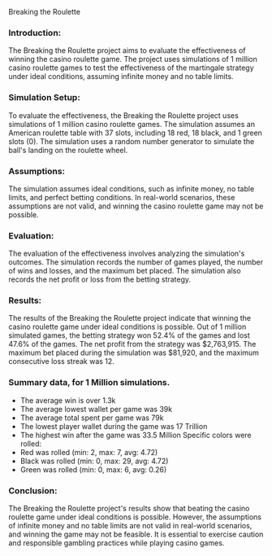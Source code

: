 Breaking the Roulette

### Introduction:
The Breaking the Roulette project aims to evaluate the effectiveness of winning the casino roulette game. The project uses simulations of 1 million casino roulette games to test the effectiveness of the martingale strategy under ideal conditions, assuming infinite money and no table limits.

### Simulation Setup:
To evaluate the effectiveness, the Breaking the Roulette project uses simulations of 1 million casino roulette games. The simulation assumes an American roulette table with 37 slots, including 18 red, 18 black, and 1 green slots (0). The simulation uses a random number generator to simulate the ball's landing on the roulette wheel.

### Assumptions:
The simulation assumes ideal conditions, such as infinite money, no table limits, and perfect betting conditions. In real-world scenarios, these assumptions are not valid, and winning the casino roulette game may not be possible.

### Evaluation:
The evaluation of the effectiveness involves analyzing the simulation's outcomes. The simulation records the number of games played, the number of wins and losses, and the maximum bet placed. The simulation also records the net profit or loss from the betting strategy.

### Results:
The results of the Breaking the Roulette project indicate that winning the casino roulette game under ideal conditions is possible. Out of 1 million simulated games, the betting strategy won 52.4% of the games and lost 47.6% of the games. The net profit from the strategy was $2,763,915. The maximum bet placed during the simulation was $81,920, and the maximum consecutive loss streak was 12.

### Summary data, for 1 Million simulations.
- The average win is over 1.3k
- The average lowest wallet per game was 39k
- The average total spent per game was 79k
- The lowest player wallet during the game was 17 Trillion
- The highest win after the game was 33.5 Million
Specific colors were rolled:
- Red was rolled (min: 2, max: 7, avg: 4.72)
- Black was rolled (min: 0, max: 29, avg: 4.72)
- Green was rolled (min: 0, max: 6, avg: 0.26)

### Conclusion:
The Breaking the Roulette project's results show that beating the casino roulette game under ideal conditions is possible. However, the assumptions of infinite money and no table limits are not valid in real-world scenarios, and winning the game may not be feasible. It is essential to exercise caution and responsible gambling practices while playing casino games.